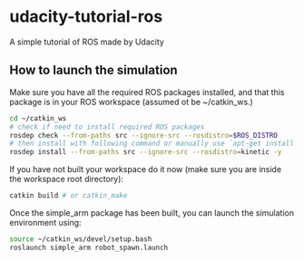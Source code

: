 # udacity-tutorial-ros
A simple tutorial of ROS made by Udacity

## How to launch the simulation
Make sure you have all the required ROS packages installed, and that this package is in your ROS workspace (assumed ot be ~/catkin_ws.)

``` bash
cd ~/catkin_ws
# check if need to install required ROS packages
rosdep check --from-paths src --ignore-src --rosdistro=$ROS_DISTRO
# then install with following command or manually use `apt-get install`
rosdep install --from-paths src --ignore-src --rosdistro=kinetic -y
```

If you have not built your workspace do it now (make sure you are inside the workspace root directory):

``` bash
catkin build # or catkin_make
```

Once the simple_arm package has been built, you can launch the simulation environment using:

``` bash
source ~/catkin_ws/devel/setup.bash
roslaunch simple_arm robot_spawn.launch
```

